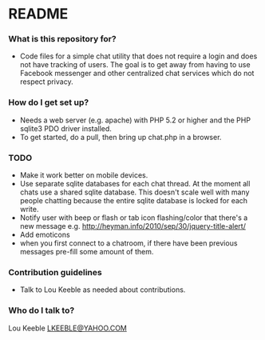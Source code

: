 # README #

### What is this repository for? ###
* Code files for a simple chat utility that does not require a login and does not have tracking of users. The goal is to get away from having to use Facebook messenger and other centralized chat services which do not respect privacy.

### How do I get set up? ###
* Needs a web server (e.g. apache) with PHP 5.2 or higher and the PHP sqlite3 PDO driver installed.
* To get started, do a pull, then bring up chat.php in a browser. 

### TODO
* Make it work better on mobile devices. 
* Use separate sqlite databases for each chat thread. At the moment all chats use a shared sqlite database. This doesn't scale well with many people chatting because the entire sqlite database is locked for each write.
* Notify user with beep or flash or tab icon flashing/color that there's a new message
e.g. http://heyman.info/2010/sep/30/jquery-title-alert/
* Add emoticons
* when you first connect to a chatroom, if there have been previous messages pre-fill some amount of them.


### Contribution guidelines ###

* Talk to Lou Keeble as needed about contributions.

### Who do I talk to? ###
Lou Keeble LKEEBLE@YAHOO.COM
